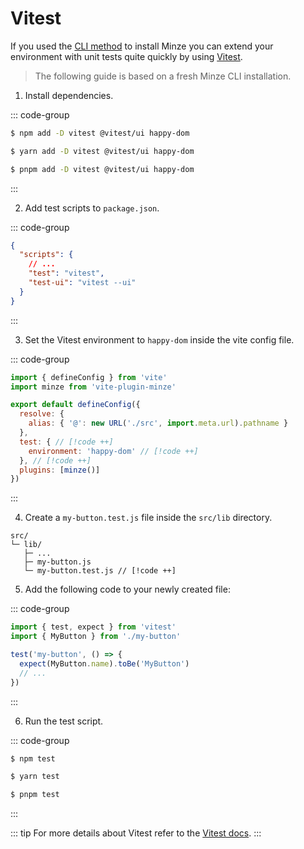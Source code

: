# Vitest

If you used the [CLI method](/guide/installation#cli) to install Minze you can extend your environment with unit tests quite quickly by using [Vitest](https://vitest.dev).

> The following guide is based on a fresh Minze CLI installation.

1. Install dependencies.

::: code-group

```bash [npm]
$ npm add -D vitest @vitest/ui happy-dom
```

```bash [yarn]
$ yarn add -D vitest @vitest/ui happy-dom
```

```bash [pnpm]
$ pnpm add -D vitest @vitest/ui happy-dom
```

:::

2. Add test scripts to `package.json`.

::: code-group

```json [package.json]
{
  "scripts": {
    // ...
    "test": "vitest",
    "test-ui": "vitest --ui"
  }
}
```

:::

3. Set the Vitest environment to `happy-dom` inside the vite config file.

::: code-group

<!-- prettier-ignore-start -->
```js [vite.config.js]
import { defineConfig } from 'vite'
import minze from 'vite-plugin-minze'

export default defineConfig({
  resolve: {
    alias: { '@': new URL('./src', import.meta.url).pathname }
  },
  test: { // [!code ++]
    environment: 'happy-dom' // [!code ++]
  }, // [!code ++]
  plugins: [minze()]
})
```
<!-- prettier-ignore-end -->

:::

4. Create a `my-button.test.js` file inside the `src/lib` directory.

```
src/
└─ lib/
   ├─ ...
   ├─ my-button.js
   └─ my-button.test.js // [!code ++]
```

5. Add the following code to your newly created file:

::: code-group

```js [src/lib/my-button.test.js]
import { test, expect } from 'vitest'
import { MyButton } from './my-button'

test('my-button', () => {
  expect(MyButton.name).toBe('MyButton')
  // ...
})
```

:::

6. Run the test script.

::: code-group

```bash [npm]
$ npm test
```

```bash [yarn]
$ yarn test
```

```bash [pnpm]
$ pnpm test
```

:::

::: tip
For more details about Vitest refer to the [Vitest docs](https://vitest.dev/).
:::
